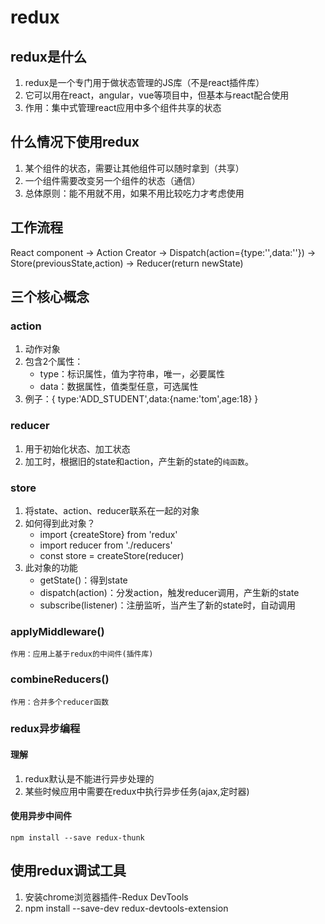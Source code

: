 # redux
## redux是什么
1. redux是一个专门用于做状态管理的JS库（不是react插件库）
2. 它可以用在react，angular，vue等项目中，但基本与react配合使用
3. 作用：集中式管理react应用中多个组件共享的状态
## 什么情况下使用redux
1. 某个组件的状态，需要让其他组件可以随时拿到（共享）
2. 一个组件需要改变另一个组件的状态（通信）
3. 总体原则：能不用就不用，如果不用比较吃力才考虑使用
## 工作流程
React component -> Action Creator -> Dispatch(action={type:'',data:''}) -> Store(previousState,action) -> Reducer(return newState)
## 三个核心概念
### action
1. 动作对象
2. 包含2个属性：
    - type：标识属性，值为字符串，唯一，必要属性
    - data：数据属性，值类型任意，可选属性
3. 例子：{ type:'ADD_STUDENT',data:{name:'tom',age:18} }
### reducer
1. 用于初始化状态、加工状态
2. 加工时，根据旧的state和action，产生新的state的`纯函数`。
### store
1. 将state、action、reducer联系在一起的对象
2. 如何得到此对象？
    - import {createStore} from 'redux'
    - import reducer from './reducers'
    - const store = createStore(reducer)
3. 此对象的功能
    - getState()：得到state
    - dispatch(action)：分发action，触发reducer调用，产生新的state
    - subscribe(listener)：注册监听，当产生了新的state时，自动调用
### applyMiddleware()
`作用：应用上基于redux的中间件(插件库)`
### combineReducers()
`作用：合并多个reducer函数`
### redux异步编程
#### 理解
1. redux默认是不能进行异步处理的
2. 某些时候应用中需要在redux中执行异步任务(ajax,定时器)
#### 使用异步中间件
`npm install --save redux-thunk`

## 使用redux调试工具
1. 安装chrome浏览器插件-Redux DevTools
2. npm install --save-dev redux-devtools-extension